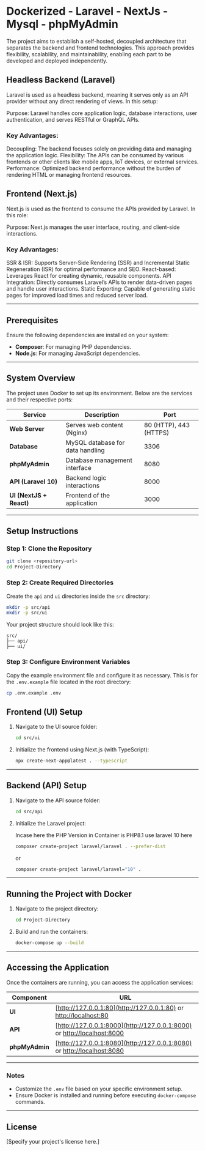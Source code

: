 
# Dockerized - Laravel - NextJs - Mysql - phpMyAdmin 

The project aims to establish a self-hosted, decoupled architecture that separates the backend and frontend technologies. This approach provides flexibility, scalability, and maintainability, enabling each part to be developed and deployed independently.

## Headless Backend (Laravel)

Laravel is used as a headless backend, meaning it serves only as an API provider without any direct rendering of views. In this setup:

Purpose: Laravel handles core application logic, database interactions, user authentication, and serves RESTful or GraphQL APIs.

### Key Advantages:
Decoupling: The backend focuses solely on providing data and managing the application logic.
Flexibility: The APIs can be consumed by various frontends or other clients like mobile apps, IoT devices, or external services.
Performance: Optimized backend performance without the burden of rendering HTML or managing frontend resources.

## Frontend (Next.js)

Next.js is used as the frontend to consume the APIs provided by Laravel. In this role:

Purpose: Next.js manages the user interface, routing, and client-side interactions.

### Key Advantages:
SSR & ISR: Supports Server-Side Rendering (SSR) and Incremental Static Regeneration (ISR) for optimal performance and SEO.
React-based: Leverages React for creating dynamic, reusable components.
API Integration: Directly consumes Laravel’s APIs to render data-driven pages and handle user interactions.
Static Exporting: Capable of generating static pages for improved load times and reduced server load.

---

## Prerequisites

Ensure the following dependencies are installed on your system:

- **Composer**: For managing PHP dependencies.
- **Node.js**: For managing JavaScript dependencies.

---

## System Overview

The project uses Docker to set up its environment. Below are the services and their respective ports:

| Service       | Description                        | Port  |
|---------------|------------------------------------|-------|
| **Web Server** | Serves web content (Nginx)         | 80 (HTTP), 443 (HTTPS) |
| **Database**   | MySQL database for data handling   | 3306  |
| **phpMyAdmin** | Database management interface     | 8080  |
| **API (Laravel 10)**        | Backend logic interactions        | 8000  |
| **UI (NextJS + React)**         | Frontend of the application       | 3000  |

---

## Setup Instructions

### Step 1: Clone the Repository

```sh
git clone <repository-url>
cd Project-Directory
```

### Step 2: Create Required Directories

Create the `api` and `ui` directories inside the `src` directory:

```sh
mkdir -p src/api
mkdir -p src/ui
```

Your project structure should look like this:

```
src/
├── api/
├── ui/
```

### Step 3: Configure Environment Variables

Copy the example environment file and configure it as necessary. This is for the `.env.example` file located in the root directory:

```sh
cp .env.example .env
```

## Frontend (UI) Setup

1. Navigate to the UI source folder:

   ```sh
   cd src/ui
   ```

2. Initialize the frontend using Next.js (with TypeScript):

   ```sh
   npx create-next-app@latest . --typescript
   ```

---

## Backend (API) Setup

1. Navigate to the API source folder:

   ```sh
   cd src/api
   ```

2. Initialize the Laravel project:

   Incase here the PHP Version in Container is PHP8.1 use laravel 10 here

   ```sh
   composer create-project laravel/laravel . --prefer-dist
   ```
   or

   ```sh
   composer create-project laravel/laravel="10" .
   ```


---

## Running the Project with Docker

1. Navigate to the project directory:

   ```sh
   cd Project-Directory
   ```

2. Build and run the containers:

   ```sh
   docker-compose up --build
   ```

---

## Accessing the Application

Once the containers are running, you can access the application services:

| Component     | URL                                |
|---------------|------------------------------------|
| **UI**        | [http://127.0.0.1:80](http://127.0.0.1:80) or [http://localhost:80](http://localhost:80) |
| **API**       | [http://127.0.0.1:8000](http://127.0.0.1:8000) or [http://localhost:8000](http://localhost:8000) |
| **phpMyAdmin**| [http://127.0.0.1:8080](http://127.0.0.1:8080) or [http://localhost:8080](http://localhost:8080) |

---

### Notes

- Customize the `.env` file based on your specific environment setup.
- Ensure Docker is installed and running before executing `docker-compose` commands.

---

## License

[Specify your project's license here.]

